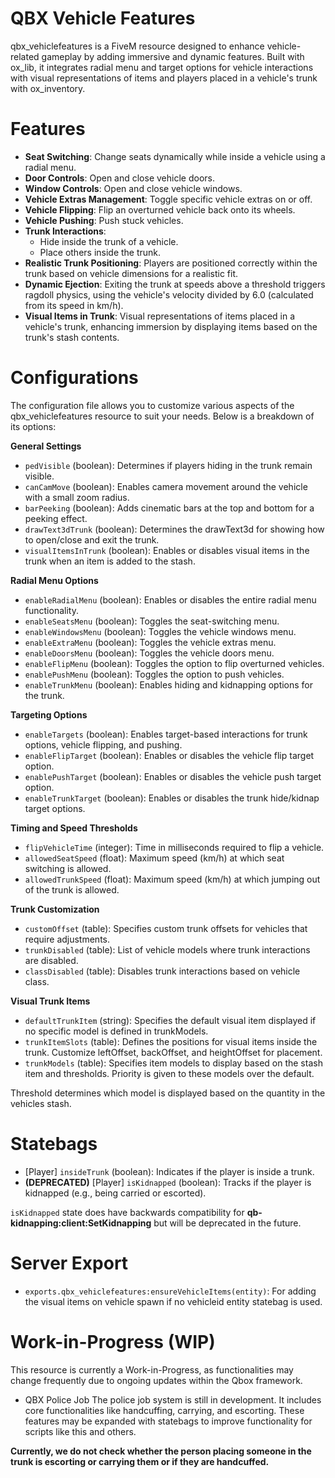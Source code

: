 # QBX Vehicle Features
qbx_vehiclefeatures is a FiveM resource designed to enhance vehicle-related gameplay by adding immersive and dynamic features. Built with ox_lib, it integrates radial menu and target options for vehicle interactions with visual representations of items and players placed in a vehicle's trunk with ox_inventory.

# Features
- **Seat Switching**: Change seats dynamically while inside a vehicle using a radial menu.
- **Door Controls**: Open and close vehicle doors.
- **Window Controls**: Open and close vehicle windows.
- **Vehicle Extras Management**: Toggle specific vehicle extras on or off.
- **Vehicle Flipping**: Flip an overturned vehicle back onto its wheels.
- **Vehicle Pushing**: Push stuck vehicles.
- **Trunk Interactions**:
  - Hide inside the trunk of a vehicle.
  - Place others inside the trunk.
- **Realistic Trunk Positioning**: Players are positioned correctly within the trunk based on vehicle dimensions for a realistic fit.
- **Dynamic Ejection**: Exiting the trunk at speeds above a threshold triggers ragdoll physics, using the vehicle's velocity divided by 6.0 (calculated from its speed in km/h).
- **Visual Items in Trunk**: Visual representations of items placed in a vehicle's trunk, enhancing immersion by displaying items based on the trunk's stash contents.

# Configurations
The configuration file allows you to customize various aspects of the qbx_vehiclefeatures resource to suit your needs. Below is a breakdown of its options:

**General Settings**
- `pedVisible` (boolean): Determines if players hiding in the trunk remain visible.
- `canCamMove` (boolean): Enables camera movement around the vehicle with a small zoom radius.
- `barPeeking` (boolean): Adds cinematic bars at the top and bottom for a peeking effect.
- `drawText3dTrunk` (boolean): Determines the drawText3d for showing how to open/close and exit the trunk.
- `visualItemsInTrunk` (boolean): Enables or disables visual items in the trunk when an item is added to the stash.

**Radial Menu Options**
- `enableRadialMenu` (boolean): Enables or disables the entire radial menu functionality.
- `enableSeatsMenu` (boolean): Toggles the seat-switching menu.
- `enableWindowsMenu` (boolean): Toggles the vehicle windows menu.
- `enableExtraMenu` (boolean): Toggles the vehicle extras menu.
- `enableDoorsMenu` (boolean): Toggles the vehicle doors menu.
- `enableFlipMenu` (boolean): Toggles the option to flip overturned vehicles.
- `enablePushMenu` (boolean): Toggles the option to push vehicles.
- `enableTrunkMenu` (boolean): Enables hiding and kidnapping options for the trunk.

**Targeting Options**
- `enableTargets` (boolean): Enables target-based interactions for trunk options, vehicle flipping, and pushing.
- `enableFlipTarget` (boolean): Enables or disables the vehicle flip target option.
- `enablePushTarget` (boolean): Enables or disables the vehicle push target option.
- `enableTrunkTarget` (boolean): Enables or disables the trunk hide/kidnap target options.

**Timing and Speed Thresholds**
- `flipVehicleTime` (integer): Time in milliseconds required to flip a vehicle.
- `allowedSeatSpeed` (float): Maximum speed (km/h) at which seat switching is allowed.
- `allowedTrunkSpeed` (float): Maximum speed (km/h) at which jumping out of the trunk is allowed.

**Trunk Customization**
- `customOffset` (table): Specifies custom trunk offsets for vehicles that require adjustments.
- `trunkDisabled` (table): List of vehicle models where trunk interactions are disabled.
- `classDisabled` (table): Disables trunk interactions based on vehicle class.

**Visual Trunk Items**
- `defaultTrunkItem` (string): Specifies the default visual item displayed if no specific model is defined in trunkModels.
- `trunkItemSlots` (table): Defines the positions for visual items inside the trunk. Customize leftOffset, backOffset, and heightOffset for placement.
- `trunkModels` (table): Specifies item models to display based on the stash item and thresholds. Priority is given to these models over the default.

Threshold determines which model is displayed based on the quantity in the vehicles stash.

# Statebags
- [Player] `insideTrunk` (boolean): Indicates if the player is inside a trunk.
- **(DEPRECATED)** [Player] `isKidnapped` (boolean): Tracks if the player is kidnapped (e.g., being carried or escorted).

`isKidnapped` state does have backwards compatibility for **qb-kidnapping:client:SetKidnapping** but will be deprecated in the future.

# Server Export
- `exports.qbx_vehiclefeatures:ensureVehicleItems(entity)`: For adding the visual items on vehicle spawn if no vehicleid entity statebag is used.

# Work-in-Progress (WIP)
This resource is currently a Work-in-Progress, as functionalities may change frequently due to ongoing updates within the Qbox framework.

- QBX Police Job
The police job system is still in development. It includes core functionalities like handcuffing, carrying, and escorting. These features may be expanded with statebags to improve functionality for scripts like this and others.

**Currently, we do not check whether the person placing someone in the trunk is escorting or carrying them or if they are handcuffed.**